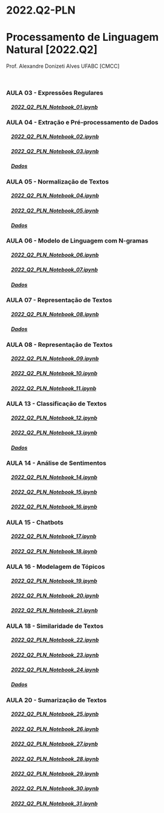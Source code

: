 # 2022.Q2-PLN
# Processamento de Linguagem Natural [2022.Q2]

Prof. Alexandre Donizeti Alves
UFABC [CMCC]

<br>

### **AULA 03 - Expressões Regulares**

##### &nbsp;&nbsp;&nbsp; [2022_Q2_PLN_Notebook_01.ipynb](https://github.com/adalves-ufabc/2022.Q2-PLN/blob/main/Aula%2003/2022-Q2%20PLN%20Notebook%2001.ipynb)

### **AULA 04 - Extração e Pré-processamento de Dados**

##### &nbsp;&nbsp;&nbsp; [2022_Q2_PLN_Notebook_02.ipynb](https://github.com/adalves-ufabc/2022.Q2-PLN/blob/main/Aula%2004/2022_Q2_PLN_Notebook_02.ipynb)
  
##### &nbsp;&nbsp;&nbsp; [2022_Q2_PLN_Notebook_03.ipynb](https://github.com/adalves-ufabc/2022.Q2-PLN/blob/main/Aula%2004/2022_Q2_PLN_Notebook_03.ipynb)

##### &nbsp;&nbsp;&nbsp; [Dados](https://drive.google.com/drive/folders/19WMti6LyQTR4XLGiVEZ5Oumz9BLJRr2e?usp=sharing) 

### **AULA 05 - Normalização de Textos**

##### &nbsp;&nbsp;&nbsp; [2022_Q2_PLN_Notebook_04.ipynb](https://github.com/adalves-ufabc/2022.Q2-PLN/blob/main/Aula%2005/2022_Q2_PLN_Notebook_04.ipynb)
  
##### &nbsp;&nbsp;&nbsp; [2022_Q2_PLN_Notebook_05.ipynb](https://github.com/adalves-ufabc/2022.Q2-PLN/blob/main/Aula%2005/2022_Q2_PLN_Notebook_05.ipynb)
  
##### &nbsp;&nbsp;&nbsp; [Dados](https://github.com/adalves-ufabc/2022.Q2-PLN/tree/main/Aula%2005/dados) 

### **AULA 06 - Modelo de Linguagem com N-gramas**

##### &nbsp;&nbsp;&nbsp; [2022_Q2_PLN_Notebook_06.ipynb](https://github.com/adalves-ufabc/2022.Q2-PLN/blob/main/Aula%2006/2022_Q2_PLN_Notebook_06.ipynb)
  
##### &nbsp;&nbsp;&nbsp; [2022_Q2_PLN_Notebook_07.ipynb](https://github.com/adalves-ufabc/2022.Q2-PLN/blob/main/Aula%2006/2022_Q2_PLN_Notebook_07.ipynb)
  
##### &nbsp;&nbsp;&nbsp; [Dados](https://github.com/adalves-ufabc/2022.Q2-PLN/tree/main/Aula%2006/dados) 

### **AULA 07 - Representação de Textos**

##### &nbsp;&nbsp;&nbsp; [2022_Q2_PLN_Notebook_08.ipynb](https://github.com/adalves-ufabc/2022.Q2-PLN/blob/main/Aula%2007/2022_Q2_PLN_Notebook_08.ipynb)
  
##### &nbsp;&nbsp;&nbsp; [Dados](https://github.com/adalves-ufabc/2022.Q2-PLN/tree/main/Aula%2007/dados) 

### **AULA 08 - Representação de Textos**

##### &nbsp;&nbsp;&nbsp; [2022_Q2_PLN_Notebook_09.ipynb](https://github.com/adalves-ufabc/2022.Q2-PLN/blob/main/Aula%2008/2022_Q2_PLN_Notebook_09.ipynb)

##### &nbsp;&nbsp;&nbsp; [2022_Q2_PLN_Notebook_10.ipynb](https://github.com/adalves-ufabc/2022.Q2-PLN/blob/main/Aula%2008/2022_Q2_PLN_Notebook_10.ipynb)

##### &nbsp;&nbsp;&nbsp; [2022_Q2_PLN_Notebook_11.ipynb](https://github.com/adalves-ufabc/2022.Q2-PLN/blob/main/Aula%2008/2022_Q2_PLN_Notebook_11.ipynb)

### **AULA 13 - Classificação de Textos**

##### &nbsp;&nbsp;&nbsp; [2022_Q2_PLN_Notebook_12.ipynb](https://github.com/adalves-ufabc/2022.Q2-PLN/blob/main/Aula%2013/2022_Q2_PLN_Notebook_12.ipynb)

##### &nbsp;&nbsp;&nbsp; [2022_Q2_PLN_Notebook_13.ipynb](https://github.com/adalves-ufabc/2022.Q2-PLN/blob/main/Aula%2013/2022_Q2_PLN_Notebook_13.ipynb)

##### &nbsp;&nbsp;&nbsp; [Dados](https://github.com/adalves-ufabc/2022.Q2-PLN/tree/main/Aula%2013/dados) 

### **AULA 14 - Análise de Sentimentos**

##### &nbsp;&nbsp;&nbsp; [2022_Q2_PLN_Notebook_14.ipynb](https://github.com/adalves-ufabc/2022.Q2-PLN/blob/main/Aula%2014/2022_Q2_PLN_Notebook_14.ipynb)

##### &nbsp;&nbsp;&nbsp; [2022_Q2_PLN_Notebook_15.ipynb](https://github.com/adalves-ufabc/2022.Q2-PLN/blob/main/Aula%2014/2022_Q2_PLN_Notebook_15.ipynb)

##### &nbsp;&nbsp;&nbsp; [2022_Q2_PLN_Notebook_16.ipynb](https://github.com/adalves-ufabc/2022.Q2-PLN/blob/main/Aula%2014/2022_Q2_PLN_Notebook_16.ipynb)

### **AULA 15 - Chatbots**

##### &nbsp;&nbsp;&nbsp; [2022_Q2_PLN_Notebook_17.ipynb](https://github.com/adalves-ufabc/2022.Q2-PLN/blob/main/Aula%2015/2022_Q2_PLN_Notebook_17.ipynb)

##### &nbsp;&nbsp;&nbsp; [2022_Q2_PLN_Notebook_18.ipynb](https://github.com/adalves-ufabc/2022.Q2-PLN/blob/main/Aula%2015/2022_Q2_PLN_Notebook_18.ipynb)

### **AULA 16 - Modelagem de Tópicos**

##### &nbsp;&nbsp;&nbsp; [2022_Q2_PLN_Notebook_19.ipynb](https://github.com/adalves-ufabc/2022.Q2-PLN/blob/main/Aula%2016/2022_Q2_PLN_Notebook_19.ipynb)

##### &nbsp;&nbsp;&nbsp; [2022_Q2_PLN_Notebook_20.ipynb](https://github.com/adalves-ufabc/2022.Q2-PLN/blob/main/Aula%2016/2022_Q2_PLN_Notebook_20.ipynb)

##### &nbsp;&nbsp;&nbsp; [2022_Q2_PLN_Notebook_21.ipynb](https://github.com/adalves-ufabc/2022.Q2-PLN/blob/main/Aula%2016/2022_Q2_PLN_Notebook_21.ipynb)

### **AULA 18 - Similaridade de Textos**

##### &nbsp;&nbsp;&nbsp; [2022_Q2_PLN_Notebook_22.ipynb](https://github.com/adalves-ufabc/2022.Q2-PLN/blob/main/Aula%2018/2022_Q2_PLN_Notebook_22.ipynb)

##### &nbsp;&nbsp;&nbsp; [2022_Q2_PLN_Notebook_23.ipynb](https://github.com/adalves-ufabc/2022.Q2-PLN/blob/main/Aula%2018/2022_Q2_PLN_Notebook_23.ipynb)

##### &nbsp;&nbsp;&nbsp; [2022_Q2_PLN_Notebook_24.ipynb](https://github.com/adalves-ufabc/2022.Q2-PLN/blob/main/Aula%2018/2022_Q2_PLN_Notebook_24.ipynb)

##### &nbsp;&nbsp;&nbsp; [Dados](https://github.com/adalves-ufabc/2022.Q2-PLN/tree/main/Aula%2018/dados) 

### **AULA 20 - Sumarização de Textos**

##### &nbsp;&nbsp;&nbsp; [2022_Q2_PLN_Notebook_25.ipynb](https://github.com/adalves-ufabc/2022.Q2-PLN/blob/main/Aula%2020/2022_Q2_PLN_Notebook_25.ipynb)

##### &nbsp;&nbsp;&nbsp; [2022_Q2_PLN_Notebook_26.ipynb](https://github.com/adalves-ufabc/2022.Q2-PLN/blob/main/Aula%2020/2022_Q2_PLN_Notebook_26.ipynb)

##### &nbsp;&nbsp;&nbsp; [2022_Q2_PLN_Notebook_27.ipynb](https://github.com/adalves-ufabc/2022.Q2-PLN/blob/main/Aula%2020/2022_Q2_PLN_Notebook_27.ipynb)

##### &nbsp;&nbsp;&nbsp; [2022_Q2_PLN_Notebook_28.ipynb](https://github.com/adalves-ufabc/2022.Q2-PLN/blob/main/Aula%2020/2022_Q2_PLN_Notebook_28.ipynb)

##### &nbsp;&nbsp;&nbsp; [2022_Q2_PLN_Notebook_29.ipynb](https://github.com/adalves-ufabc/2022.Q2-PLN/blob/main/Aula%2020/2022_Q2_PLN_Notebook_29.ipynb)

##### &nbsp;&nbsp;&nbsp; [2022_Q2_PLN_Notebook_30.ipynb](https://github.com/adalves-ufabc/2022.Q2-PLN/blob/main/Aula%2020/2022_Q2_PLN_Notebook_30.ipynb)

##### &nbsp;&nbsp;&nbsp; [2022_Q2_PLN_Notebook_31.ipynb](https://github.com/adalves-ufabc/2022.Q2-PLN/blob/main/Aula%2020/2022_Q2_PLN_Notebook_31.ipynb)




